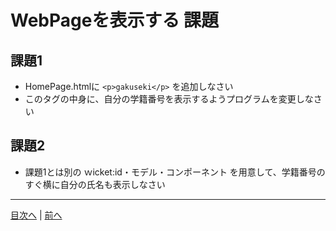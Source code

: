 # WebPageを表示する 課題

## 課題1

- HomePage.htmlに `<p>gakuseki</p>` を追加しなさい
- このタグの中身に、自分の学籍番号を表示するようプログラムを変更しなさい

## 課題2

- 課題1とは別の ｗicket:id・モデル・コンポーネント を用意して、学籍番号のすぐ横に自分の氏名も表示しなさい

----

[目次へ](../README.md) | [前へ](./02.md)